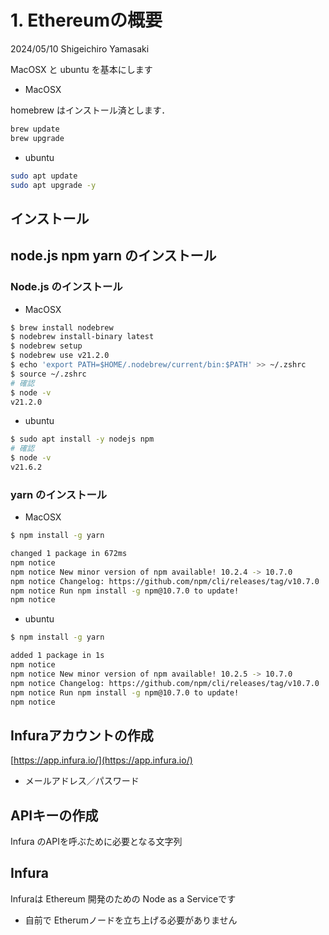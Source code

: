 # 1. Ethereumの概要

2024/05/10
Shigeichiro Yamasaki


MacOSX と ubuntu を基本にします

* MacOSX 

homebrew はインストール済とします．
```bash
brew update
brew upgrade
```

* ubuntu

```bash
sudo apt update
sudo apt upgrade -y
```




## インストール


## node.js npm yarn のインストール

### Node.js のインストール

* MacOSX 

```bash
$ brew install nodebrew
$ nodebrew install-binary latest
$ nodebrew setup
$ nodebrew use v21.2.0
$ echo 'export PATH=$HOME/.nodebrew/current/bin:$PATH' >> ~/.zshrc
$ source ~/.zshrc
# 確認
$ node -v
v21.2.0
```

* ubuntu

```bash
$ sudo apt install -y nodejs npm
# 確認
$ node -v
v21.6.2
```


### yarn のインストール

* MacOSX 

```bash
$ npm install -g yarn

changed 1 package in 672ms
npm notice 
npm notice New minor version of npm available! 10.2.4 -> 10.7.0
npm notice Changelog: https://github.com/npm/cli/releases/tag/v10.7.0
npm notice Run npm install -g npm@10.7.0 to update!
npm notice 
```

* ubuntu

```bash
$ npm install -g yarn

added 1 package in 1s
npm notice 
npm notice New minor version of npm available! 10.2.5 -> 10.7.0
npm notice Changelog: https://github.com/npm/cli/releases/tag/v10.7.0
npm notice Run npm install -g npm@10.7.0 to update!
npm notice 
```

## Infuraアカウントの作成

[https://app.infura.io/](https://app.infura.io/)

* メールアドレス／パスワード

## APIキーの作成

Infura のAPIを呼ぶために必要となる文字列



## Infura


Infuraは Ethereum 開発のための Node as a Serviceです
* 自前で Etherumノードを立ち上げる必要がありません
